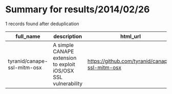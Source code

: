 
# Summary for results/2014/02/26
    
1 records found after deduplication

| full_name | description | html_url | matched_list | matched_count | pushed_at | size | stargazers_count | language | forks_count |
|-----------------------------|----------------------------------------------------------------|------------------------------------------------|----------------|-----------------|---------------------------|--------|--------------------|------------|---------------|
| tyranid/canape-ssl-mitm-osx | A simple CANAPE extension to exploit iOS/OSX SSL vulnerability | https://github.com/tyranid/canape-ssl-mitm-osx | ['exploit'] | 1 | 2014-02-26 23:17:46+00:00 | 3533 | 8 | C# | 5 |

